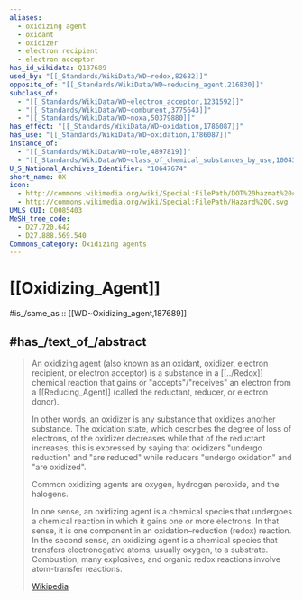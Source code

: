 ```yaml
---
aliases:
  - oxidizing agent
  - oxidant
  - oxidizer
  - electron recipient
  - electron acceptor
has_id_wikidata: Q187689
used_by: "[[_Standards/WikiData/WD~redox,82682]]"
opposite_of: "[[_Standards/WikiData/WD~reducing_agent,216830]]"
subclass_of:
  - "[[_Standards/WikiData/WD~electron_acceptor,1231592]]"
  - "[[_Standards/WikiData/WD~comburent,3775643]]"
  - "[[_Standards/WikiData/WD~noxa,50379880]]"
has_effect: "[[_Standards/WikiData/WD~oxidation,1786087]]"
has_use: "[[_Standards/WikiData/WD~oxidation,1786087]]"
instance_of:
  - "[[_Standards/WikiData/WD~role,4897819]]"
  - "[[_Standards/WikiData/WD~class_of_chemical_substances_by_use,100434640]]"
U_S_National_Archives_Identifier: "10647674"
short_name: OX
icon:
  - http://commons.wikimedia.org/wiki/Special:FilePath/DOT%20hazmat%20class%205.1.svg
  - http://commons.wikimedia.org/wiki/Special:FilePath/Hazard%20O.svg
UMLS_CUI: C0085403
MeSH_tree_code:
  - D27.720.642
  - D27.888.569.540
Commons_category: Oxidizing agents
---
```


# [[Oxidizing_Agent]] 

#is_/same_as :: [[WD~Oxidizing_agent,187689]] 

## #has_/text_of_/abstract 

> An oxidizing agent (also known as an oxidant, oxidizer, electron recipient, or electron acceptor) 
> is a substance in a [[../Redox]] chemical reaction that gains or "accepts"/"receives" an electron 
> from a [[Reducing_Agent]] (called the reductant, reducer, or electron donor). 
> 
> In other words, an oxidizer is any substance that oxidizes another substance. The oxidation state, which describes the degree of loss of electrons, of the oxidizer decreases while that of the reductant increases; this is expressed by saying that oxidizers "undergo reduction" and "are reduced" while reducers "undergo oxidation" and "are oxidized".
>
> Common oxidizing agents are oxygen, hydrogen peroxide, and the halogens.
>
> In one sense, an oxidizing agent is a chemical species that undergoes a chemical reaction in which it gains one or more electrons. In that sense, it is one component in an oxidation–reduction (redox) reaction. In the second sense, an oxidizing agent is a chemical species that transfers electronegative atoms, usually oxygen, to a substrate. Combustion, many explosives, and organic redox reactions involve atom-transfer reactions.
>
> [Wikipedia](https://en.wikipedia.org/wiki/Oxidizing%20agent) 

